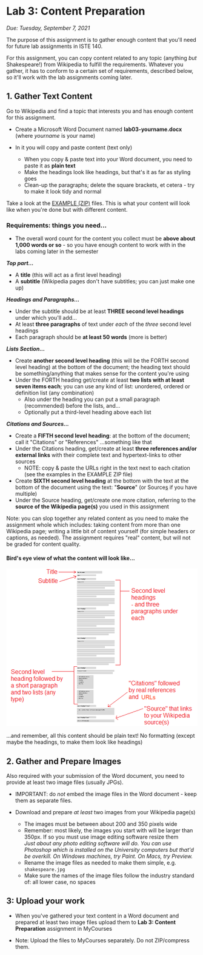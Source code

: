 # Lab 3: Content Preparation 

*Due: Tuesday, September 7, 2021*

The purpose of this assignment is to gather enough content that you'll need for future lab assignments in ISTE 140. 

For this assignment, you can copy content related to any topic (anything *but* Shakespeare!) from Wikipedia to fulfill the requirements.  Whatever you gather, it has to conform to a certain set of requirements, described below, so it'll work with the lab assignments coming later.

## 1. Gather Text Content

Go to Wikipedia and find a topic that interests you and has enough content for this assignment. 

- Create a Microsoft Word Document named **lab03-yourname.docx** (where *yourname* is your name)

- In it you will copy and paste content (text only)

    - When you copy & paste text into your Word document, you need to paste it as **plain text**
    - Make the headings look like headings, but that's it as far as styling goes
    - Clean-up the paragraphs; delete the square brackets, et cetera - try to make it look tidy and normal

Take a look at the [EXAMPLE (ZIP)](example.zip) files. This is what your content will look like when you're done but with different content.

### Requirements: things you need...

- The overall word count for the content you collect must be **above about 1,000 words or so** - so you have enough content to work with in the labs coming later in the semester

***Top part...***

- A **title** (this will act as a first level heading)
- A **subtitle** (Wikipedia pages don't have subtitles; you can just make one up)

***Headings and Paragraphs...***

- Under the subtitle should be at least **THREE second level headings** under which you'll add...
- At least **three paragraphs** of text under *each* of the *three* second level headings
- Each paragraph should be **at least 50 words** (more is better)

***Lists Section...***

- Create **another second level heading** (this will be the FORTH second level heading) at the bottom of the document; the heading text should be something/anything that makes sense for the content you're using
- Under the FORTH heading get/create at least **two lists with at least seven items each**; you can use any kind of list: unordered, ordered or definition list (any combination)
    - Also under the heading you can put a small paragraph (recommended) before the lists, and...
    - Optionally put a third-level heading above each list

***Citations and Sources...*** 

- Create a **FIFTH second level heading**: at the bottom of the document; call it "Citations" or "References" ...something like that
- Under the Citations heading, get/create at least **three references and/or external links** with their complete text and hypertext-links to other sources 
    - NOTE: copy & paste the URLs right in the text next to each citation (see the examples in the EXAMPLE ZIP file)
- Create **SIXTH second level heading** at the bottom with the text at the bottom of the document using the text: "**Source**" (or Source<u>s</u> if you have multiple)
- Under the Source heading, get/create one more citation, referring to the **source of the Wikipedia page(s)** you used in this assignment

Note: you can slop together any related content as you need to make the assignment whole which includes: taking content from more than one Wikipedia page; writing a little bit of content yourself (for simple headers or captions, as needed). The assignment requires "real" content, but will not be graded for content quality.

#### Bird's eye view of what the content will look like...

![figure1](media\figure1.png)

...and remember, all this content should be plain text!  No formatting (except maybe the headings, to make them look like headings)

## 2. Gather and Prepare Images

Also required with your submission of the Word document, you need to provide at least two image files (usually JPGs).

- IMPORTANT: do *not* embed the image files in the Word document - keep them as separate files.

- Download and prepare *at least* two images from your Wikipedia page(s)

    - The images must be between about 200 and  350 pixels wide
    - Remember: most likely, the images you start with will be larger than 350px. If so you must use image editing software resize them  
        *Just about any photo editing software will do. You can use Photoshop which is installed on the University computers but that'd be overkill. On Windows machines, try Paint. On Macs, try Preview.*
    - Rename the image files as needed to make them simple, e.g. `shakespeare.jpg`
    - Make sure the names of the image files follow the industry standard of: all lower case, no spaces

## 3: Upload your work

- When you've gathered your text content in a Word document and prepared at least two image files upload them to **Lab 3: Content Preparation** assignment in MyCourses


- Note: Upload the files to MyCourses separately. Do not ZIP/compress them.
